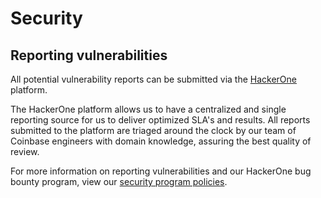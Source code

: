 # Security

## Reporting vulnerabilities

All potential vulnerability reports can be submitted via the [HackerOne](https://hackerone.com/coinbase)
platform.

The HackerOne platform allows us to have a centralized and single reporting
source for us to deliver optimized SLA's and results. All reports submitted to
the platform are triaged around the clock by our team of Coinbase engineers
with domain knowledge, assuring the best quality of review.

For more information on reporting vulnerabilities and our HackerOne bug bounty
program, view our [security program policies](https://hackerone.com/coinbase?view_policy=true).